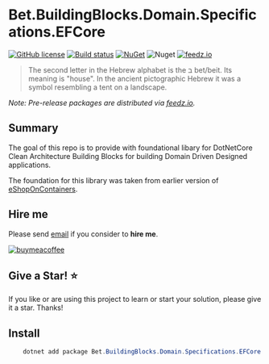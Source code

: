 # Bet.BuildingBlocks.Domain.Specifications.EFCore

[![GitHub license](https://img.shields.io/badge/license-MIT-blue.svg?style=flat-square)](https://raw.githubusercontent.com/kdcllc/Bet.BuildingBlocks.Domain.Specifications.EFCore/master/LICENSE)
[![Build status](https://ci.appveyor.com/api/projects/status/egmo2h7c3nmgj82u?svg=true)](https://ci.appveyor.com/project/kdcllc/bet-buildingblocks)
[![NuGet](https://img.shields.io/nuget/v/Bet.BuildingBlocks.Domain.Specifications.EFCore.svg)](https://www.nuget.org/packages?q=Bet.BuildingBlocks.Domain.Specifications.EFCore)
![Nuget](https://img.shields.io/nuget/dt/Bet.BuildingBlocks.Domain.Specifications.EFCore)
[![feedz.io](https://img.shields.io/badge/endpoint.svg?url=https://f.feedz.io/kdcllc/kdcllc/shield/Bet.BuildingBlocks.Domain.Specifications.EFCore/latest)](https://f.feedz.io/kdcllc/kdcllc/packages/Bet.BuildingBlocks.Domain.Specifications.EFCore/latest/download)

> The second letter in the Hebrew alphabet is the ב bet/beit. Its meaning is "house". In the ancient pictographic Hebrew it was a symbol resembling a tent on a landscape.

_Note: Pre-release packages are distributed via [feedz.io](https://f.feedz.io/kdcllc/kdcllc/nuget/index.json)._

## Summary

The goal of this repo is to provide with foundational libary for DotNetCore Clean Architecture Building Blocks for building Domain Driven Designed applications.

The foundation for this library was taken from earlier version of [eShopOnContainers](https://github.com/dotnet-architecture/eShopOnContainers).

## Hire me

Please send [email](mailto:kingdavidconsulting@gmail.com) if you consider to **hire me**.

[![buymeacoffee](https://www.buymeacoffee.com/assets/img/custom_images/orange_img.png)](https://www.buymeacoffee.com/vyve0og)

## Give a Star! :star:

If you like or are using this project to learn or start your solution, please give it a star. Thanks!

## Install

```csharp
    dotnet add package Bet.BuildingBlocks.Domain.Specifications.EFCore
```
